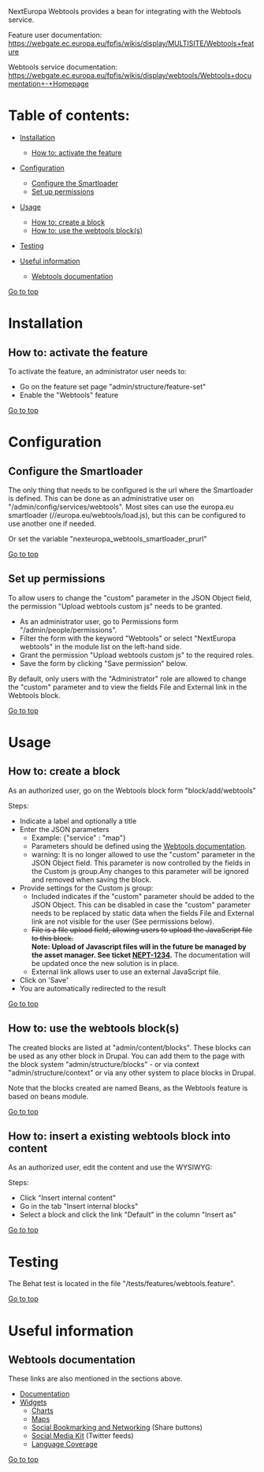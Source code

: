 NextEuropa Webtools provides a bean for integrating with the Webtools service.

Feature user documentation: https://webgate.ec.europa.eu/fpfis/wikis/display/MULTISITE/Webtools+feature

Webtools service documentation: https://webgate.ec.europa.eu/fpfis/wikis/display/webtools/Webtools+documentation+-+Homepage

Table of contents:
=================
- [Installation](#installation)
  - [How to: activate the feature](#how-to-activate-the-feature)

- [Configuration](#configuration)
  - [Configure the Smartloader](#configure-the-smartloader)
  - [Set up permissions](#set-up-permissions)

- [Usage](#usage)
  - [How to: create a block](#how-to-create-a-block)
  - [How to: use the webtools block(s)](#how-to-use-the-webtools-blocks)

- [Testing](#testing)

- [Useful information](#useful-information)
  - [Webtools documentation](#webtools-documentation)

[Go to top](#table-of-contents)

# Installation

## How to: activate the feature

To activate the feature, an administrator user needs to:
- Go on the feature set page "admin/structure/feature-set"
- Enable the "Webtools" feature

[Go to top](#table-of-contents)

# Configuration

## Configure the Smartloader

The only thing that needs to be configured is the url where the Smartloader is defined.
This can be done as an administrative user on "/admin/config/services/webtools".
Most sites can use the europa.eu smartloader (//europa.eu/webtools/load.js),
but this can be configured to use another one if needed.

Or set the variable "nexteuropa_webtools_smartloader_prurl"

[Go to top](#table-of-contents)

## Set up permissions

To allow users to change the "custom" parameter in the JSON Object field,
the permission "Upload webtools custom js" needs to be granted.
- As an administrator user, go to Permissions form "/admin/people/permissions".
- Filter the form with the keyword "Webtools" or select "NextEuropa webtools" in the module list on the left-hand side.
- Grant the permission "Upload webtools custom js" to the required roles.
- Save the form by clicking "Save permission" below.

By default, only users with the "Administrator" role are allowed to change
the "custom" parameter and to view the fields File and External link in the
Webtools block.

[Go to top](#table-of-contents)

# Usage

## How to: create a block

As an authorized user, go on the Webtools block form "block/add/webtools"

Steps:
- Indicate a label and optionally a title
- Enter the JSON parameters
    - Example: {"service" : "map"}
    - Parameters should be defined using the [Webtools documentation](#webtools-documentation).
    - warning: It is no longer allowed to use the "custom" parameter in the JSON
    Object field. This parameter is now controlled by the fields in the Custom
    js group.Any changes to this parameter will be ignored and removed when
    saving the block.
- Provide settings for the Custom js group:
    - Included indicates if the "custom" parameter should be added to the JSON
Object.
    This can be disabled in case the "custom" parameter needs to be replaced by
    static data when the fields File and External link are not visible for the
    user (See permissions below).
    - ~~File is a file upload field, allowing users to upload the JavaScript file
to this block.~~
    <br>**Note: Upload of Javascript files will in the future be managed by the
asset manager. See ticket [NEPT-1234](https://webgate.ec.europa.eu/CITnet/jira/browse/NEPT-1234).**
    The documentation will be updated once the new solution is in place.
    - External link allows user to use an external JavaScript file.
- Click on 'Save'
- You are automatically redirected to the result

[Go to top](#table-of-contents)

## How to: use the webtools block(s)

The created blocks are listed at "admin/content/blocks".
These blocks can be used as any other block in Drupal.
You can add them to the page with the block system "admin/structure/blocks" -
or via context "admin/structure/context" or via any other system to place blocks
in Drupal.

Note that the blocks created are named Beans, as the Webtools feature is based
on beans module.

[Go to top](#table-of-contents)

## How to: insert a existing webtools block into content

As an authorized user, edit the content and use the WYSIWYG:

Steps:
- Click "Insert internal content"
- Go in the tab "Insert internal blocks"
- Select a block and click the link "Default" in the column "Insert as"

[Go to top](#table-of-contents)

# Testing

The Behat test is located in the file "/tests/features/webtools.feature".

[Go to top](#table-of-contents)

# Useful information

## Webtools documentation

These links are also mentioned in the sections above.
- [Documentation](https://webgate.ec.europa.eu/fpfis/wikis/x/QKUjBg)
- [Widgets](https://webgate.ec.europa.eu/fpfis/wikis/x/n49DBg)
    - [Charts](https://webgate.ec.europa.eu/fpfis/wikis/x/MSTyCQ)
    - [Maps](https://webgate.ec.europa.eu/fpfis/wikis/x/BIlDBg)
    - [Social Bookmarking and Networking](https://webgate.ec.europa.eu/fpfis/wikis/x/_I5DBg) (Share buttons)
    - [Social Media Kit](https://webgate.ec.europa.eu/fpfis/wikis/x/gaUjBg) (Twitter feeds)
    - [Language Coverage](https://webgate.ec.europa.eu/fpfis/wikis/x/eo_QC)

[Go to top](#table-of-contents)
